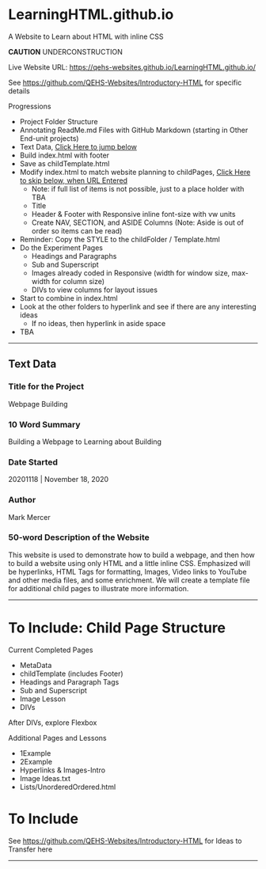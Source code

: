 # LearningHTML.github.io
A Website to Learn about HTML with inline CSS

**CAUTION** UNDERCONSTRUCTION

Live Website URL: https://qehs-websites.github.io/LearningHTML.github.io/

See https://github.com/QEHS-Websites/Introductory-HTML
for specific details

Progressions
- Project Folder Structure
- Annotating ReadMe.md Files with GitHub Markdown (starting in Other End-unit projects)
- Text Data, <a href="https://github.com/QEHS-Websites/LearningHTML.github.io#text-data">Click Here to jump below</a>
- Build index.html with footer
- Save as childTemplate.html
- Modify index.html to match website planning to childPages, <a href="">Click Here to skip below, when URL Entered</a>
  - Note: if full list of items is not possible, just to a place holder with TBA
  - Title
  - Header & Footer with Responsive inline font-size with vw units
  - Create NAV, SECTION, and ASIDE Columns (Note: Aside is out of order so items can be read)
- Reminder: Copy the STYLE to the childFolder / Template.html
- Do the Experiment Pages
  - Headings and Paragraphs
  - Sub and Superscript
  - Images already coded in Responsive (width for window size, max-width for column size)
  - DIVs to view columns for layout issues
- Start to combine in index.html
- Look at the other folders to hyperlink and see if there are any interesting ideas
  - If no ideas, then hyperlink in aside space
- TBA

---

## Text Data

### Title for the Project
Webpage Building

### 10 Word Summary
Building a Webpage to Learning about Building

### Date Started
20201118 | November 18, 2020

### Author
Mark Mercer

### 50-word Description of the Website
This website is used to demonstrate how to build a webpage, and then how to build a website using only HTML and a little inline CSS. Emphasized will be hyperlinks, HTML Tags for formatting, Images, Video links to YouTube and other media files, and some enrichment. We will create a template file for additional child pages to illustrate more information.

---

# To Include: Child Page Structure

Current Completed Pages
- MetaData
- childTemplate (includes Footer)
- Headings and Paragraph Tags
- Sub and Superscript
- Image Lesson
- DIVs

After DIVs, explore Flexbox

Additional Pages and Lessons
- 1Example
- 2Example
- Hyperlinks & Images-Intro
- Image Ideas.txt
- Lists/UnorderedOrdered.html

# To Include

See https://github.com/QEHS-Websites/Introductory-HTML for Ideas to Transfer here

---
